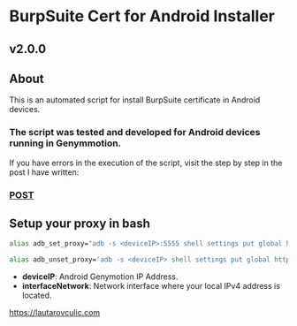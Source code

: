 # BurpSuite Cert for Android Installer

## v2.0.0

## About
This is an automated script for install BurpSuite certificate in Android devices.

### The script was tested and developed for Android devices running in Genymmotion.

If you have errors in the execution of the script, visit the step by step in the post I have written:
### [POST](https://lautarovculic.com/intercept-android-app-traffic-with-burpsuite/)

## Setup your proxy in bash

```bash
alias adb_set_proxy="adb -s <deviceIP>:5555 shell settings put global http_proxy $(ip -o -4 addr show <interfaceNetwork> | awk '{print $4}' | sed 's/\/.*//g'):8080"
```
```bash
alias adb_unset_proxy='adb -s <deviceIP> shell settings put global http_proxy :0'
```

- **deviceIP**: Android Genymotion IP Address.
- **interfaceNetwork**: Network interface where your local IPv4 address is located.

https://lautarovculic.com
